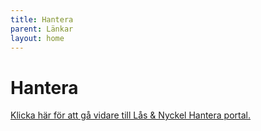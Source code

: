 ```yaml
---
title: Hantera
parent: Länkar
layout: home
---
```


# Hantera

[Klicka här för att gå vidare till Lås & Nyckel Hantera portal.](http://brfstyrmannen.dyndns.org/Hantera)

